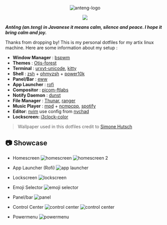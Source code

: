 <p align="center">
    <img src="https://i.ibb.co/TL3h1vc/logo-anteng.png" alt="anteng-logo" />
</center>

<p align="center">
    <img src="https://img.shields.io/github/repo-size/notokrs/anteng-dotfiles?style=for-the-badge" />
</p>

**_Antěng (an.teng) in Javanese it means calm, silence and peace. I hope it bring calm and joy._**

Thanks from dropping by!
This is my personal dotfiles for my artix linux machine.
Here are some information about my setup :

- **Window Manager** : [bspwm](https://github.com/baskerville/bspwm)
- **Themes** : [Otis-forest](https://github.com/EliverLara/Otis)
- **Terminal** : [urxvt-unicode](http://software.schmorp.de/pkg/rxvt-unicode.html), [kitty](https://github.com/kovidgoyal/kitty)
- **Shell** : [zsh](https://www.zsh.org/) + [ohmyzsh](https://github.com/ohmyzsh/ohmyzsh) + [power10k](https://github.com/romkatv/powerlevel10k)
- **Panel/Bar** : [eww](https://github.com/polybar/polybar)
- **App Launcher** : [rofi](https://github.com/davatorium/rofi)
- **Compositor** : [picom-ftlabs](https://github.com/FT-Labs/picom)
- **Notify Daemon** : [dunst](https://github.com/dunst-project/dunst)
- **File Manager** : [Thunar](https://docs.xfce.org/xfce/thunar/start), [ranger](https://github.com/ranger/ranger)
- **Music Player** : [mpd](https://www.musicpd.org/) + [ncmpcpp](https://github.com/ncmpcpp/ncmpcpp), [spotify](https://www.spotify.com/us/download/linux/)
- **Editor**: [nvim](https://github.com/neovim/neovim) use config from [nvchad](https://github.com/NvChad/NvChad)
- **Lockscreen:** [i3clock-color](https://github.com/Raymo111/i3lock-color)

> Wallpaper used in this dotfiles credit to [Simone Hutsch](https://unsplash.com/@heysupersimi)

## 📷 Showcase

- Homescreen
  ![homescreen](https://i.ibb.co/hYnJq0p/2023-01-21-20-40.png)
  ![homescreen 2](https://i.ibb.co/zr2jXFr/2023-01-23-15-59.png)

- App Launcher (Rofi)
  ![app launcher](https://i.ibb.co/8BTKvsf/2023-01-21-20-45.png)

- Lockscreen
  ![lockscreen](https://i.ibb.co/2vv46D0/2023-01-21-20-51.png)

- Emoji Selector
  ![emoji selector](https://i.ibb.co/hW0sDn7/2023-01-21-20-54.png)

- Panel/bar
  ![panel](https://i.ibb.co/3y9wmCr/bar.gif)

- Control Center
  ![control center](https://i.ibb.co/GpM3xMD/cc.gif)
  ![control center](https://i.ibb.co/tLGXngK/2023-01-21-21-06.png)

- Powermenu
  ![powermenu](https://i.ibb.co/KFBGx9H/2023-01-21-21-28.png)
